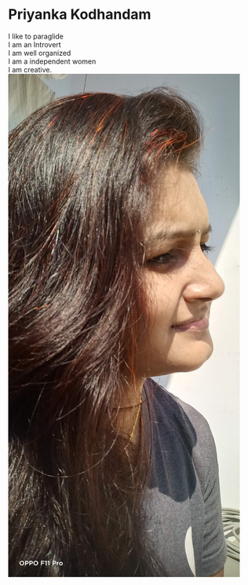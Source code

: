 # Priyanka Kodhandam
I like to paraglide<br>
I am an Introvert<br>
I am well organized<br>
I am a independent women<br>
I am creative.
![priyanka](priyanka.jpg)
